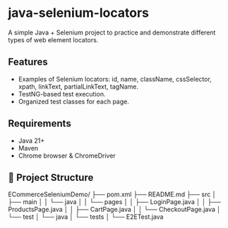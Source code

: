 # java-selenium-locators

A simple Java + Selenium project to practice and demonstrate different types of web element locators.

## Features
- Examples of Selenium locators: id, name, className, cssSelector, xpath, linkText, partialLinkText, tagName.
- TestNG-based test execution.
- Organized test classes for each page.

## Requirements
- Java 21+
- Maven
- Chrome browser & ChromeDriver

## 📂 Project Structure
ECommerceSeleniumDemo/
├── pom.xml
├── README.md
├── src
│ ├── main
│ │ └── java
│ │ └── pages
│ │ ├── LoginPage.java
│ │ ├── ProductsPage.java
│ │ ├── CartPage.java
│ │ └── CheckoutPage.java
│ └── test
│ └── java
│ └── tests
│ └── E2ETest.java
